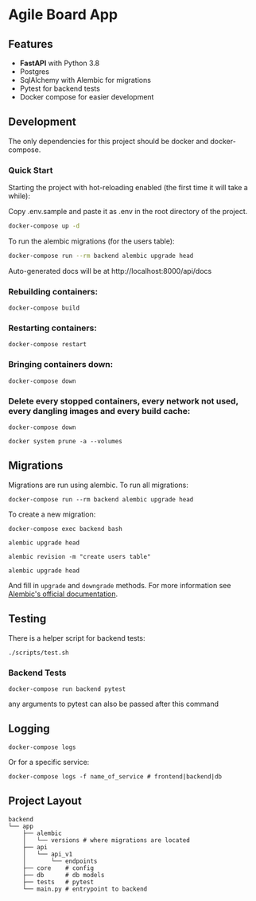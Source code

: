 # Agile Board App

## Features

- **FastAPI** with Python 3.8
- Postgres
- SqlAlchemy with Alembic for migrations
- Pytest for backend tests
- Docker compose for easier development

## Development

The only dependencies for this project should be docker and docker-compose.

### Quick Start

Starting the project with hot-reloading enabled
(the first time it will take a while):

Copy .env.sample and paste it as .env in the root directory of the project.

```bash
docker-compose up -d
```

To run the alembic migrations (for the users table):

```bash
docker-compose run --rm backend alembic upgrade head
```

Auto-generated docs will be at
http://localhost:8000/api/docs

### Rebuilding containers:

```
docker-compose build
```

### Restarting containers:

```
docker-compose restart
```

### Bringing containers down:

```
docker-compose down
```

### Delete every stopped containers, every network not used, every dangling images and every build cache:

```
docker-compose down

docker system prune -a --volumes
```

## Migrations

Migrations are run using alembic. To run all migrations:

```
docker-compose run --rm backend alembic upgrade head
```

To create a new migration:

```
docker-compose exec backend bash

alembic upgrade head

alembic revision -m "create users table"

alembic upgrade head
```

And fill in `upgrade` and `downgrade` methods. For more information see
[Alembic's official documentation](https://alembic.sqlalchemy.org/en/latest/tutorial.html#create-a-migration-script).

## Testing

There is a helper script for backend tests:

```
./scripts/test.sh
```

### Backend Tests

```
docker-compose run backend pytest
```

any arguments to pytest can also be passed after this command

## Logging

```
docker-compose logs
```

Or for a specific service:

```
docker-compose logs -f name_of_service # frontend|backend|db
```

## Project Layout

```
backend
└── app
    ├── alembic
    │   └── versions # where migrations are located
    ├── api
    │   └── api_v1
    │       └── endpoints
    ├── core    # config
    ├── db      # db models
    ├── tests   # pytest
    └── main.py # entrypoint to backend
```
